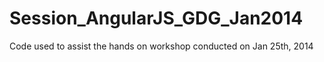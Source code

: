 Session_AngularJS_GDG_Jan2014
=============================

Code used to assist the hands on workshop conducted on Jan 25th, 2014
